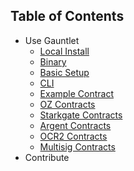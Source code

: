 ## Table of Contents

- Use Gauntlet
  - [Local Install](./getting_started.md#setup)
  - [Binary](./getting_started.md#binary)
  - [Basic Setup](./getting_started.md#basic-setup)
  - [CLI](../../packages-ts/gauntlet-starknet-cli/README.md)
  - [Example Contract](../../packages-ts/gauntlet-starknet-example/README.md)
  - [OZ Contracts](../../packages-ts/gauntlet-starknet-oz/README.md)
  - [Starkgate Contracts](../../packages-ts/gauntlet-starknet-starkgate/README.md)
  - [Argent Contracts](../../packages-ts/gauntlet-starknet-argent/README.md)
  - [OCR2 Contracts](../../packages-ts/gauntlet-starknet-ocr2/README.md)
  - [Multisig Contracts](../../packages-ts/gauntlet-starknet-multisig/README.md)
- Contribute

